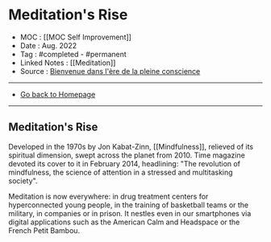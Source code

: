 # Meditation's Rise
- MOC : [[MOC Self Improvement]]
- Date : Aug. 2022
- Tag : #completed - #permanent 
- Linked Notes : [[Meditation]]
- Source : [Bienvenue dans l'ère de la pleine conscience](https://www.scienceshumaines.com/bienvenue-dans-l-ere-de-la-pleine-conscience_fr_44833.html)
-------------------
- [Go back to Homepage](https://misudashi.ga/)
-----

## Meditation's Rise
Developed in the 1970s by Jon Kabat-Zinn, [[Mindfulness]], relieved of its spiritual dimension, swept across the planet from 2010. Time magazine devoted its cover to it in February 2014, headlining: "The revolution  of mindfulness, the science of attention in a stressed and multitasking society".  

Meditation is now everywhere: in drug treatment centers for hyperconnected young people, in the training of basketball teams or the military, in companies or in prison.  It nestles even in our smartphones via digital applications such as the American Calm and Headspace or the French Petit Bambou.